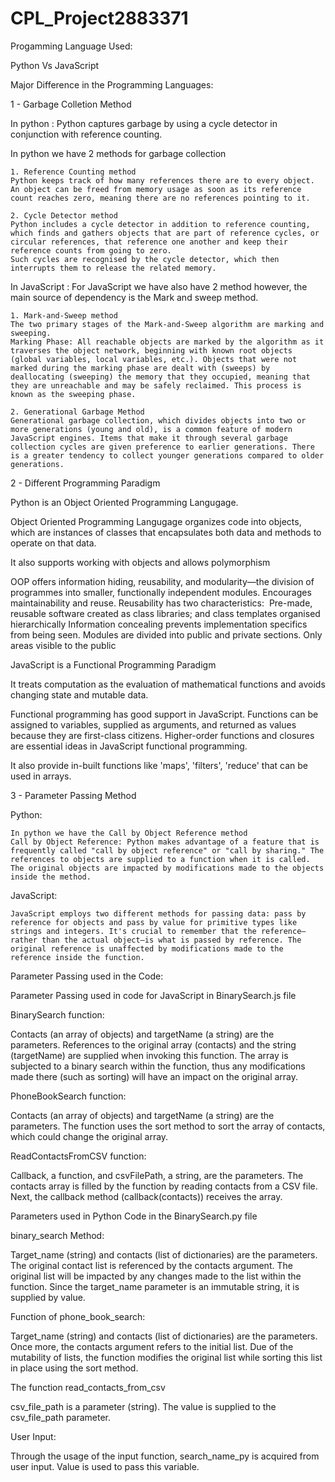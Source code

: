 # CPL_Project2883371
 

 Progamming Language Used:

Python   Vs  JavaScript

Major Difference in the Programming Languages:

1 - Garbage Colletion Method 

In python :
Python captures garbage by using a cycle detector in conjunction with reference counting.

In python we have 2 methods for garbage collection 

    1. Reference Counting method
    Python keeps track of how many references there are to every object.
    An object can be freed from memory usage as soon as its reference count reaches zero, meaning there are no references pointing to it.

    2. Cycle Detector method
    Python includes a cycle detector in addition to reference counting, which finds and gathers objects that are part of reference cycles, or circular references, that reference one another and keep their reference counts from going to zero.
    Such cycles are recognised by the cycle detector, which then interrupts them to release the related memory.

In JavaScript :
For JavaScript we have also have 2 method however, the main source of dependency is the Mark and sweep method.

    1. Mark-and-Sweep method   
    The two primary stages of the Mark-and-Sweep algorithm are marking and sweeping.
    Marking Phase: All reachable objects are marked by the algorithm as it traverses the object network, beginning with known root objects (global variables, local variables, etc.). Objects that were not marked during the marking phase are dealt with (sweeps) by deallocating (sweeping) the memory that they occupied, meaning that they are unreachable and may be safely reclaimed. This process is known as the sweeping phase.

    2. Generational Garbage Method
    Generational garbage collection, which divides objects into two or more generations (young and old), is a common feature of modern JavaScript engines. Items that make it through several garbage collection cycles are given preference to earlier generations. There is a greater tendency to collect younger generations compared to older generations.

2 - Different Programming Paradigm

Python is an Object Oriented Programming Langugage. 

Object Oriented Programming Langugage organizes code into objects, which are instances of classes that encapsulates both data and methods to operate on that data.

It also supports working with objects and allows polymorphism 

OOP offers information hiding, reusability, and modularity—the division of programmes into smaller, functionally independent modules.  Encourages maintainability and reuse. Reusability has two characteristics:  Pre-made, reusable software created as class libraries; and class templates organised hierarchically Information concealing prevents implementation specifics from being seen. Modules are divided into public and private sections.  Only areas visible to the public

JavaScript is a Functional Programming Paradigm

It treats computation as the evaluation of mathematical functions and avoids changing state and mutable data. 

Functional programming has good support in JavaScript. Functions can be assigned to variables, supplied as arguments, and returned as values because they are first-class citizens. Higher-order functions and closures are essential ideas in JavaScript functional programming.

It also provide in-built functions like 'maps', 'filters', 'reduce' that can be used in arrays.

3 - Parameter Passing Method

Python:

    In python we have the Call by Object Reference method
    Call by Object Reference: Python makes advantage of a feature that is frequently called "call by object reference" or "call by sharing." The references to objects are supplied to a function when it is called. The original objects are impacted by modifications made to the objects inside the method.

JavaScript:

    JavaScript employs two different methods for passing data: pass by reference for objects and pass by value for primitive types like strings and integers. It's crucial to remember that the reference—rather than the actual object—is what is passed by reference. The original reference is unaffected by modifications made to the reference inside the function.

Parameter Passing used in the Code:

Parameter Passing used in code for JavaScript in BinarySearch.js file

BinarySearch function:

Contacts (an array of objects) and targetName (a string) are the parameters.
References to the original array (contacts) and the string (targetName) are supplied when invoking this function.
The array is subjected to a binary search within the function, thus any modifications made there (such as sorting) will have an impact on the original array.

PhoneBookSearch function:

Contacts (an array of objects) and targetName (a string) are the parameters.
The function uses the sort method to sort the array of contacts, which could change the original array.

ReadContactsFromCSV function:

Callback, a function, and csvFilePath, a string, are the parameters.
The contacts array is filled by the function by reading contacts from a CSV file. Next, the callback method (callback(contacts)) receives the array.


Parameters used in Python Code in the BinarySearch.py file

binary_search Method:

Target_name (string) and contacts (list of dictionaries) are the parameters.
The original contact list is referenced by the contacts argument. The original list will be impacted by any changes made to the list within the function.
Since the target_name parameter is an immutable string, it is supplied by value.

Function of phone_book_search:

Target_name (string) and contacts (list of dictionaries) are the parameters.
Once more, the contacts argument refers to the initial list. Due of the mutability of lists, the function modifies the original list while sorting this list in place using the sort method.

The function read_contacts_from_csv

csv_file_path is a parameter (string).
The value is supplied to the csv_file_path parameter.

User Input:

Through the usage of the input function, search_name_py is acquired from user input. Value is used to pass this variable.
